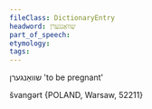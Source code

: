 ```yaml
---
fileClass: DictionaryEntry
headword: שוואַנגערן
part_of_speech: 
etymology: 
tags: 
---
```

שוואַנגערן
'to be pregnant'

švangərt {POLAND, Warsaw, 52211}